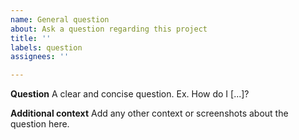 ```yaml
---
name: General question
about: Ask a question regarding this project
title: ''
labels: question
assignees: ''

---
```


**Question**
A clear and concise question. Ex. How do I [...]?

**Additional context**
Add any other context or screenshots about the question here.
